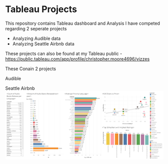 # Tableau Projects
This repository contains Tableau dashboard and Analysis I have competed regarding 2 seperate projects
* Analyzing Audible data
* Analyzing Seattle Airbnb data

These projects can also be found at my Tableau public - https://public.tableau.com/app/profile/christopher.moore4696/vizzes

These Conain 2 projects

Audible

Seattle Airbnb
![Alt text](Audible-Project/Audible%20Data%20Dashboard.png)
